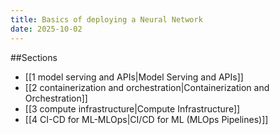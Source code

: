 ```yaml
---
title: Basics of deploying a Neural Network
date: 2025-10-02
---
```


##Sections
- [[1 model serving and APIs|Model Serving and APIs]]
- [[2 containerization and orchestration|Containerization and Orchestration]]
- [[3 compute infrastructure|Compute Infrastructure]]
- [[4 CI-CD for ML-MLOps|CI/CD for ML (MLOps Pipelines)]]
